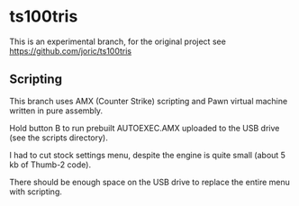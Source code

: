 ts100tris
=========

This is an experimental branch, for the original project see https://github.com/joric/ts100tris

Scripting
---------

This branch uses AMX (Counter Strike) scripting and Pawn virtual machine written in pure assembly.

Hold button B to run prebuilt AUTOEXEC.AMX uploaded to the USB drive (see the scripts directory).

I had to cut stock settings menu, despite the engine is quite small (about 5 kb of Thumb-2 code).

There should be enough space on the USB drive to replace the entire menu with scripting.

